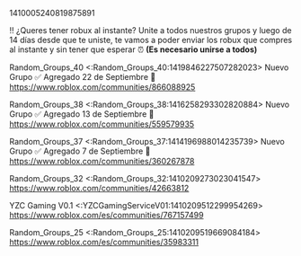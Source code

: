 1410005240819875891

‼️  ¿Queres tener robux al instante? Unite a todos nuestros grupos y luego de 14 días desde que te uniste, te vamos a poder enviar los robux que compres al instante y sin tener que esperar ⏰ **(Es necesario unirse a todos)**

Random_Groups_40 <:Random_Groups_40:1419846227507282023>  Nuevo Grupo ✅  Agregado 22 de Septiembre 📆 
https://www.roblox.com/communities/866088925

Random_Groups_38 <:Random_Groups_38:1416258293302820884> Nuevo Grupo ✅ Agregado 13 de Septiembre 📆
https://www.roblox.com/communities/559579935

Random_Groups_37 <:Random_Groups_37:1414196988014235739> Nuevo Grupo ✅ Agregado 7 de Septiembre 📆
https://www.roblox.com/communities/360267878

Random_Groups_32 <:Random_Groups_32:1410209273023041547> 
https://www.roblox.com/communities/42663812

YZC Gaming V0.1 <:YZCGamingServiceV01:1410209512299954269>
https://www.roblox.com/es/communities/767157499

Random_Groups_25 <:Random_Groups_25:1410209519669084184>
https://www.roblox.com/es/communities/35983311

